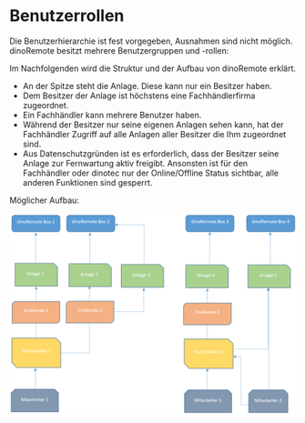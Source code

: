# Benutzerrollen

Die Benutzerhierarchie ist fest vorgegeben, Ausnahmen sind nicht möglich.
dinoRemote besitzt mehrere Benutzergruppen und -rollen:


Im Nachfolgenden wird die Struktur und der Aufbau von dinoRemote erklärt.

+ An der Spitze steht die Anlage. Diese kann nur ein Besitzer haben.  
+ Dem Besitzer der Anlage ist höchstens eine Fachhändlerfirma zugeordnet.   
+ Ein Fachhändler kann mehrere Benutzer haben.  
+ Während der Besitzer nur seine eigenen Anlagen sehen kann, hat der Fachhändler Zugriff auf alle Anlagen aller Besitzer die Ihm zugeordnet sind.  
+ Aus Datenschutzgründen ist es erforderlich, dass der Besitzer seine Anlage zur Fernwartung aktiv freigibt. Ansonsten ist für den Fachhändler oder dinotec nur der Online/Offline Status sichtbar, alle anderen Funktionen sind gesperrt.  

Möglicher Aufbau:

![image alt text](../assets/role.png)